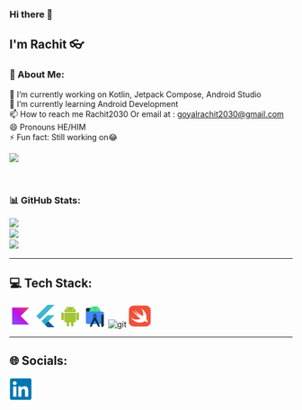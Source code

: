 ### Hi there 👋
## I'm Rachit 👓


[linkedin]: https://linkedin.com/in/RachitGoyal2030/
<!-- [github]: https://github.com/Rachit2030 -->

 
 ### 💫 About Me:
🔭 I’m currently working on Kotlin, Jetpack Compose, Android Studio<br>🌱 I’m currently learning Android Development<br>📫 How to reach me Rachit2030 Or email at : goyalrachit2030@gmail.com<br>😄 Pronouns HE/HIM<br>⚡ Fun fact: Still working on😂

[![](https://visitcount.itsvg.in/api?id=Rachit2030&icon=9&color=0)](https://visitcount.itsvg.in)

<br/>

### 📊 GitHub Stats:
![](https://github-readme-stats.vercel.app/api?username=Rachit2030&theme=dark&hide_border=false&include_all_commits=false&count_private=true)<br/>
![](https://github-readme-streak-stats.herokuapp.com/?user=Rachit2030&theme=dark&hide_border=false)<br/>
![](https://github-readme-stats.vercel.app/api/top-langs/?username=Rachit2030&theme=dark&hide_border=false&include_all_commits=false&count_private=true&layout=compact)

---
## 💻 Tech Stack:
<!-- ![Kotlin](https://img.shields.io/badge/kotlin-%230095D5.svg?style=for-the-badge&logo=kotlin&logoColor=white) ![Flutter](https://img.shields.io/badge/Flutter-%2302569B.svg?style=for-the-badge&logo=Flutter&logoColor=white) -->
<p align="left"><img src="https://github.com/devicons/devicon/blob/master/icons/kotlin/kotlin-original.svg" alt="kotlin" width="40" height="40"/> 
  <img src="https://github.com/devicons/devicon/blob/master/icons/flutter/flutter-original.svg" alt="flutter" width="40" height="40"/>
 <img src="https://github.com/devicons/devicon/blob/master/icons/android/android-original.svg" alt="android" width="40" height="40"/>
  <img src="https://github.com/devicons/devicon/blob/master/icons/androidstudio/androidstudio-original.svg" alt="androidstudio" width="40" height="40"/>
  <img src="https://www.vectorlogo.zone/logos/git-scm/git-scm-icon.svg" alt="git" width="40" height="40"/> 
  <img src="https://raw.githubusercontent.com/devicons/devicon/ac557d6ff33ff370a5db99f97aeab35ea5c67fbd/icons/swift/swift-original.svg" alt="git" width="40" height="40"/> 


 ---

## 🌐 Socials:

[<img align="left" alt="Rachit goyal | LinkedIn" width="40px" src="https://github.com/devicons/devicon/blob/master/icons/linkedin/linkedin-original.svg" />][linkedin]
<br/>
<br/>
<!-- Proudly created with GPRM ( https://gprm.itsvg.in ) -->
